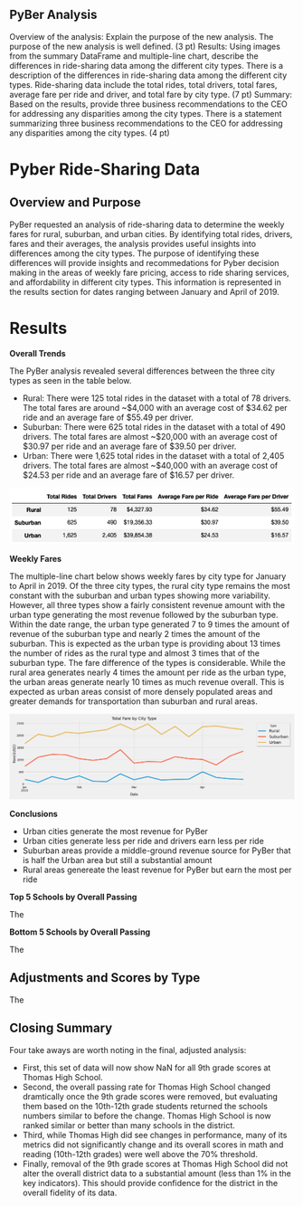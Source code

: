 ## PyBer Analysis ##

Overview of the analysis: Explain the purpose of the new analysis. The purpose of the new analysis is well defined. (3 pt)
Results: Using images from the summary DataFrame and multiple-line chart, describe the differences in ride-sharing data among the different city types.
There is a description of the differences in ride-sharing data among the different city types. Ride-sharing data include the total rides, total drivers, total fares, average fare per ride and driver, and total fare by city type. (7 pt)
Summary: Based on the results, provide three business recommendations to the CEO for addressing any disparities among the city types. There is a statement summarizing three business recommendations to the CEO for addressing any disparities among the city types. (4 pt)


# Pyber Ride-Sharing Data #

## Overview and Purpose ##

PyBer requested an analysis of ride-sharing data to determine the weekly fares for rural, suburban, and urban cities. By identifying total rides, drivers, fares and their averages, the analysis provides useful insights into differences among the city types. The purpose of identifying these differences will provide insights and recommedations for Pyber decision making in the areas of weekly fare pricing, access to ride sharing services, and affordability in different city types. This information is represented in the results section for dates ranging between January and April of 2019. 

# Results #

**Overall Trends**

The PyBer analysis revealed several differences between the three city types as seen in the table below. 
 - Rural: There were 125 total rides in the dataset with a total of 78 drivers. The total fares are around ~$4,000 with an average cost of $34.62 per ride and an average fare of $55.49 per driver. 
 - Suburban: There were 625 total rides in the dataset with a total of 490 drivers. The total fares are almost ~$20,000 with an average cost of $30.97 per ride and an average fare of $39.50 per driver. 
 - Urban: There were 1,625 total rides in the dataset with a total of 2,405 drivers. The total fares are almost ~$40,000 with an average cost of $24.53 per ride and an average fare of $16.57 per driver. 

<p align="center">
<img src="https://github.com/teachjanderson/PyBer_Analysis/blob/45d3c16bce462534c1189ad0e74686ea1a7a3ff0/analysis/Ride-sharing.png" />

**Weekly Fares**
 
The multiple-line chart below shows weekly fares by city type for January to April in 2019. Of the three city types, the rural city type remains the most constant with the suburban and urban types showing more variability. However, all three types show a fairly consistent revenue amount with the urban type generating the most revenue followed by the suburban type. Within the date range, the urban type generated 7 to 9 times the amount of revenue of the suburban type and nearly 2 times the amount of the suburban. This is expected as the urban type is providing about 13 times the number of rides as the rural type and almost 3 times that of the suburban type. The fare difference of the types is considerable. While the rural area generates nearly 4 times the amount per ride as the urban type, the urban areas generate nearly 10 times as much revenue overall. This is expected as urban areas consist of more densely populated areas and greater demands for transportation than suburban and rural areas.  
 
 <p align="center">
<img src="https://github.com/teachjanderson/PyBer_Analysis/blob/45d3c16bce462534c1189ad0e74686ea1a7a3ff0/analysis/PyBer_fare_summary.png" />
  
**Conclusions**
 - Urban cities generate the most revenue for PyBer
 - Urban cities generate less per ride and drivers earn less per ride
 - Suburban areas provide a middle-ground revenue source for PyBer that is half the Urban area but still a substantial amount
 - Rural areas genereate the least revenue for PyBer but earn the most per ride
  
 
  
    

    
**Top 5 Schools by Overall Passing**

The   
    
**Bottom 5 Schools by Overall Passing**

The

## Adjustments and Scores by Type ##

The
      
## Closing Summary ##
  
Four take aways are worth noting in the final, adjusted analysis:
  - First, this set of data will now show NaN for all 9th grade scores at Thomas High School. 
  - Second, the overall passing rate for Thomas High School changed dramtically once the 9th grade scores were removed, but evaluating them based on the 10th-12th grade students returned the schools numbers similar to before the change. Thomas High School is now ranked similar or better than many schools in the district. 
  - Third, while Thomas High did see changes in performance, many of its metrics did not significantly change and its overall scores in math and reading (10th-12th grades) were well above the 70% threshold. 
  - Finally, removal of the 9th grade scores at Thomas High School did not alter the overall district data to a substantial amount (less than 1% in the key indicators). This should provide confidence for the district in the overall fidelity of its data. 
